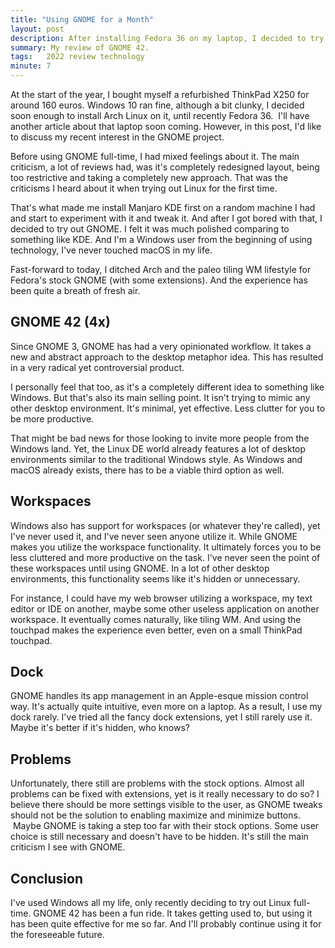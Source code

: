 ```yaml
---
title: "Using GNOME for a Month"
layout: post
description: After installing Fedora 36 on my laptop, I decided to try out GNOME 42.
summary: My review of GNOME 42.
tags:   2022 review technology 
minute: 7
---
```


At the start of the year, I bought myself a refurbished ThinkPad X250 for around 160 euros. Windows 10 ran fine, although a bit clunky, I decided soon enough to install Arch Linux on it, until recently Fedora 36.  I'll have another article about that laptop soon coming. However, in this post, I'd like to discuss my recent interest in the GNOME project. 

Before using GNOME full-time, I had mixed feelings about it. The main criticism, a lot of reviews had, was it's completely redesigned layout, being too restrictive and taking a completely new approach. That was the criticisms I heard about it when trying out Linux for the first time.

That's what made me install Manjaro KDE first on a random machine I had and start to experiment with it and tweak it. And after I got bored with that, I decided to try out GNOME. I felt it was much polished comparing to something like KDE. And I'm a Windows user from the beginning of using technology, I've never touched macOS in my life.

Fast-forward to today, I ditched Arch and the paleo tiling WM lifestyle for Fedora's stock GNOME (with some extensions). And the experience has been quite a breath of fresh air.

## GNOME 42 (4x)

Since GNOME 3, GNOME has had a very opinionated workflow. It takes a new and abstract approach to the desktop metaphor idea. This has resulted in a very radical yet controversial product.

I personally feel that too, as it's a completely different idea to something like Windows. But that's also its main selling point. It isn't trying to mimic any other desktop environment. It's minimal, yet effective. Less clutter for you to be more productive.

That might be bad news for those looking to invite more people from the Windows land. Yet, the Linux DE world already features a lot of desktop environments similar to the traditional Windows style. As Windows and macOS already exists, there has to be a viable third option as well.

## Workspaces

Windows also has support for workspaces (or whatever they're called), yet I've never used it, and I've never seen anyone utilize it. While GNOME makes you utilize the workspace functionality. It ultimately forces you to be less cluttered and more productive on the task. I've never seen the point of these workspaces until using GNOME. In a lot of other desktop environments, this functionality seems like it's hidden or unnecessary.

For instance, I could have my web browser utilizing a workspace, my text editor or IDE on another, maybe some other useless application on another workspace. It eventually comes naturally, like tiling WM. And using the touchpad makes the experience even better, even on a small ThinkPad touchpad.
 
## Dock

GNOME handles its app management in an Apple-esque mission control way. It's actually quite intuitive, even more on a laptop. As a result, I use my dock rarely. I've tried all the fancy dock extensions, yet I still rarely use it. Maybe it's better if it's hidden, who knows?

## Problems

Unfortunately, there still are problems with the stock options. Almost all problems can be fixed with extensions, yet is it really necessary to do so? I believe there should be more settings visible to the user, as GNOME tweaks should not be the solution to enabling maximize and minimize buttons.  Maybe GNOME is taking a step too far with their stock options. Some user choice is still necessary and doesn't have to be hidden. It's still the main criticism I see with GNOME.

## Conclusion

I've used Windows all my life, only recently deciding to try out Linux full-time. GNOME 42 has been a fun ride. It takes getting used to, but using it has been quite effective for me so far. And I'll probably continue using it for the foreseeable future.